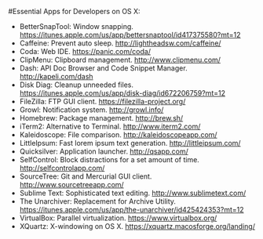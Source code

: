 #Essential Apps for Developers on OS X:

- BetterSnapTool: Window snapping. https://itunes.apple.com/us/app/bettersnaptool/id417375580?mt=12
- Caffeine: Prevent auto sleep. http://lightheadsw.com/caffeine/
- Coda: Web IDE. https://panic.com/coda/
- ClipMenu: Clipboard management. http://www.clipmenu.com/
- Dash: API Doc Browser and Code Snippet Manager. http://kapeli.com/dash
- Disk Diag: Cleanup unneeded files. https://itunes.apple.com/us/app/disk-diag/id672206759?mt=12
- FileZilla: FTP GUI client. https://filezilla-project.org/
- Growl: Notification system. http://growl.info/
- Homebrew: Package management. http://brew.sh/
- iTerm2: Alternative to Terminal. http://www.iterm2.com/
- Kaleidoscope: File comparison. http://kaleidoscopeapp.com/
- LittleIpsum: Fast lorem ipsum text generation. http://littleipsum.com/
- Quicksilver: Application launcher. http://qsapp.com/
- SelfControl: Block distractions for a set amount of time. http://selfcontrolapp.com/
- SourceTree: Git and Mercurial GUI client. http://www.sourcetreeapp.com/
- Sublime Text: Sophisticated text editing. http://www.sublimetext.com/
- The Unarchiver: Replacement for Archive Utility. https://itunes.apple.com/us/app/the-unarchiver/id425424353?mt=12
- VirtualBox: Parallel virtualization. https://www.virtualbox.org/
- XQuartz: X-windowing on OS X. https://xquartz.macosforge.org/landing/

